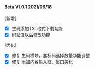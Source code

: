 #### Beta V1.0.1 2021/06/18
[新增]
- [X] 生码添加TXT格式下载功能
- [X] 码赋值以后修改功能

[优化]
- [X] 修复 生码模块，套标码选择数量功能调整
- [X] 修复 添加内容输入框、窗口美化

